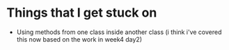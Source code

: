 # Things that I get stuck on 

- Using methods from one class inside another class (i think i've covered this now based on the work in week4 day2)